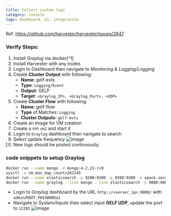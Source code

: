 ```yaml
---
title: Collect system logs
category: console
tags: dashboard, p1, integration
---
```

Ref: https://github.com/harvester/harvester/issues/2647


### Verify Steps:
1. Install _Graylog_ via docker[^1]
1. Install Harvester with any nodes
1. Login to Dashboard then navigate to _Monitoring & Logging/Logging_
1. Create **Cluster Output** with following:
    - **Name**: gelf-evts
    - **Type**: `Logging/Event`
    - **Output**: GELF
    - **Target**: `<Graylog_IP>, <Graylog_Port>, <UDP>`
1. Create **Cluster Flow** with following:
    - **Name**: gelf-flow
    - **Type** of Matches: `Logging`
    - **Cluster Outputs**: `gelf-evts`
1. Create an Image for VM creation
1. Create a vm `vm1` and start it
1. Login to `Graylog` dashboard then navigate to search
1. Select update frequency
![image](https://user-images.githubusercontent.com/5169694/191725169-d1203674-13d8-487b-9fa2-e1d9394fa5c0.png)
1. New logs should be posted continuously.


### code snippets to setup Graylog
```bash
docker run --name mongo -d mongo:4.2.22-rc0
sysctl -w vm.max_map_count=262145
docker run --name elasticsearch -p 9200:9200 -p 9300:9300 -e xpack.security.enabled=false  -e node.name=es01 -it docker.elastic.co/elasticsearch/elasticsearch:6.8.23
docker run --name graylog --link mongo --link elasticsearch -p 9000:9000 -p 12201:12201 -p 1514:1514 -p 5555:5555 -p 12202:12202 -p 12202:12202/udp -e GRAYLOG_PASSWORD_SECRET="Graypass3WordMor!e" -e GRAYLOG_ROOT_PASSWORD_SHA2=899e9793de44cbb14f48b4fce810de122093d03705c0971752a5c15b0fa1ae03   -e GRAYLOG_HTTP_EXTERNAL_URI="http://127.0.0.1:9000/"  -d graylog/graylog:4.3.5
```
- Login to _Graylog_ dashboard by the URL `http://<server_ip>:9000/` with `admin`/`ROOT_PASSWORDa1`
- Navigate to _System/Inputs_ then select input **GELF UDP**, update the port to `12202`
![image](https://user-images.githubusercontent.com/5169694/191723749-7d796243-5996-4884-90b4-d8227f81adc5.png)

